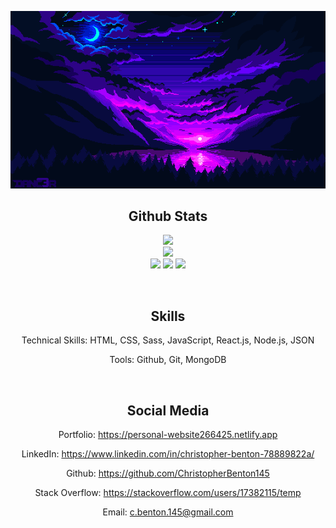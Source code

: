 <p align="center">
  <img src="https://github.com/ChristopherBenton145/ChristopherBenton145/blob/main/images/github-background.gif" />
</p>

<h2 align="center">Github Stats</h2>
<p align="center">
  <img src="https://github-readme-stats.vercel.app/api?username=ChristopherBenton145&show_icons=true&theme=radical&line_height=25" />
  <br />
  <img src="https://github-readme-streak-stats.herokuapp.com/?user=ChristopherBenton145&show_icons=true&locale=en&layout=compact&theme=radical&line_height=0" />
  </br />
  <img src="https://badges.pufler.dev/visits/ChristopherBenton145/ChristopherBenton145" />
  <img src="https://badges.pufler.dev/repos/ChristopherBenton145" />
  <img src="https://badges.pufler.dev/commits/monthly/ChristopherBenton145" />
</p>

<br />

<h2 align="center">Skills</h2>
<p align="center">Technical Skills: HTML, CSS, Sass, JavaScript, React.js, Node.js, JSON</p>
<p align="center">Tools: Github, Git, MongoDB</p>

<br />

<h2 align="center">Social Media</h2>
<p align="center">Portfolio: <a href="https://personal-website266425.netlify.app">https://personal-website266425.netlify.app<a/></p>
<p align="center">LinkedIn: <a href="https://www.linkedin.com/in/christopher-benton-78889822a/">https://www.linkedin.com/in/christopher-benton-78889822a/<a/></p>
<p align="center">Github: <a href="https://github.com/ChristopherBenton145">https://github.com/ChristopherBenton145<a/></p>
<p align="center">Stack Overflow: <a href="https://stackoverflow.com/users/17382115/temp">https://stackoverflow.com/users/17382115/temp<a/></p>
<p align="center">Email: <a href="mailto: c.benton.145@gmail.com">c.benton.145@gmail.com<a/></p>
